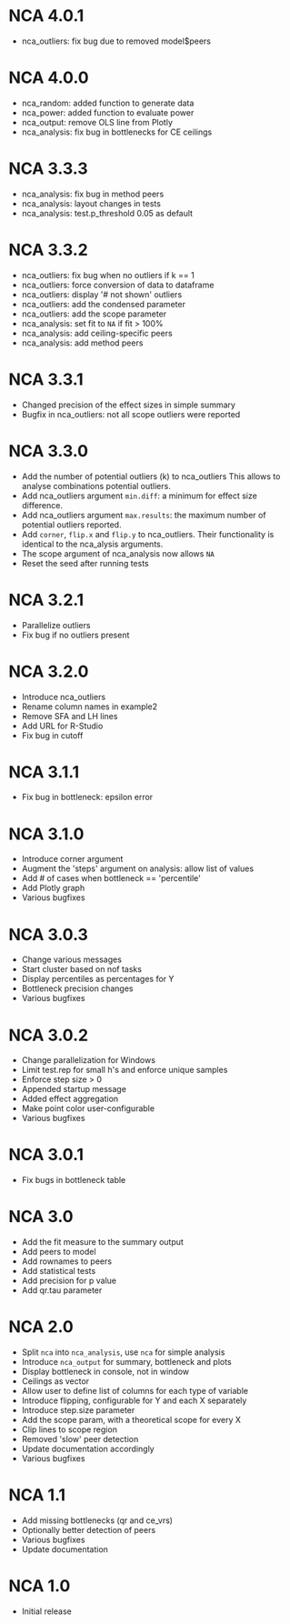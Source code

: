 # NCA 4.0.1

- nca_outliers: fix bug due to removed model$peers

# NCA 4.0.0

- nca_random: added function to generate data
- nca_power: added function to evaluate power
- nca_output: remove OLS line from Plotly
- nca_analysis: fix bug in bottlenecks for CE ceilings

# NCA 3.3.3
 
- nca_analysis: fix bug in method peers
- nca_analysis: layout changes in tests
- nca_analysis: test.p_threshold 0.05 as default   

# NCA 3.3.2

- nca_outliers: fix bug when no outliers if k == 1
- nca_outliers: force conversion of data to dataframe
- nca_outliers: display '# not shown' outliers
- nca_outliers: add the condensed parameter
- nca_outliers: add the scope parameter
- nca_analysis: set fit to `NA` if fit > 100%
- nca_analysis: add ceiling-specific peers
- nca_analysis: add method peers

# NCA 3.3.1

- Changed precision of the effect sizes in simple summary
- Bugfix in nca_outliers: not all scope outliers were reported

# NCA 3.3.0

- Add the number of potential outliers (k) to nca_outliers
  This allows to analyse combinations potential outliers.
- Add nca_outliers argument `min.diff`: a minimum for effect size difference.
- Add nca_outliers argument `max.results`: the maximum number of potential
  outliers reported.
- Add `corner`, `flip.x` and `flip.y` to nca_outliers.
  Their functionality is identical to the nca_alysis arguments.
- The scope argument of nca_analysis now allows `NA`
- Reset the seed after running tests

# NCA 3.2.1

- Parallelize outliers
- Fix bug if no outliers present

# NCA 3.2.0

- Introduce nca_outliers
- Rename column names in example2
- Remove SFA and LH lines
- Add URL for R-Studio
- Fix bug in cutoff

# NCA 3.1.1

- Fix bug in bottleneck: epsilon error

# NCA 3.1.0

- Introduce corner argument
- Augment the 'steps' argument on analysis: allow list of values
- Add # of cases when bottleneck == 'percentile'
- Add Plotly graph
- Various bugfixes

# NCA 3.0.3

- Change various messages
- Start cluster based on nof tasks
- Display percentiles as percentages for Y
- Bottleneck precision changes
- Various bugfixes

# NCA 3.0.2

- Change parallelization for Windows
- Limit test.rep for small h's and enforce unique samples
- Enforce step size > 0
- Appended startup message
- Added effect aggregation
- Make point color user-configurable
- Various bugfixes

# NCA 3.0.1

- Fix bugs in bottleneck table

# NCA 3.0

- Add the fit measure to the summary output
- Add peers to model
- Add rownames to peers
- Add statistical tests
- Add precision for p value
- Add qr.tau parameter

# NCA 2.0

- Split `nca` into `nca_analysis`, use `nca` for simple analysis
- Introduce `nca_output` for summary, bottleneck and plots
- Display bottleneck in console, not in window
- Ceilings as vector
- Allow user to define list of columns for each type of variable
- Introduce flipping, configurable for Y and each X separately
- Introduce step.size parameter
- Add the scope param, with a theoretical scope for every X
- Clip lines to scope region
- Removed 'slow' peer detection
- Update documentation accordingly
- Various bugfixes

# NCA 1.1

- Add missing bottlenecks (qr and ce_vrs)
- Optionally better detection of peers
- Various bugfixes
- Update documentation

# NCA 1.0

- Initial release
